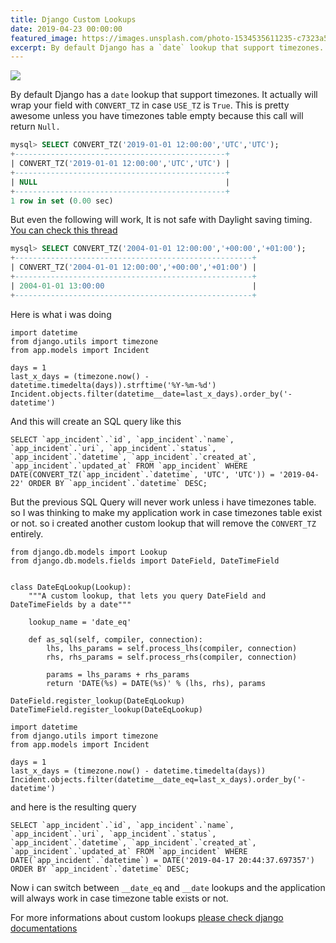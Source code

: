 ```yaml
---
title: Django Custom Lookups
date: 2019-04-23 00:00:00
featured_image: https://images.unsplash.com/photo-1534535611235-c7323a5957e9?q=5
excerpt: By default Django has a `date` lookup that support timezones. It actually will wrap your field with `CONVERT_TZ` in case `USE_TZ` is `True`. This is pretty awesome unless you have timezones table empty because this call will return `Null.`
---
```


![](https://images.unsplash.com/photo-1534535611235-c7323a5957e9?q=5)

By default Django has a `date` lookup that support timezones. It actually will wrap your field with `CONVERT_TZ` in case `USE_TZ` is `True`. This is pretty awesome unless you have timezones table empty because this call will return `Null.`

```sql
mysql> SELECT CONVERT_TZ('2019-01-01 12:00:00','UTC','UTC');
+-----------------------------------------------+
| CONVERT_TZ('2019-01-01 12:00:00','UTC','UTC') |
+-----------------------------------------------+
| NULL                                          |
+-----------------------------------------------+
1 row in set (0.00 sec)
```

But even the following will work, It is not safe with Daylight saving timing. [You can check this thread](https://code.djangoproject.com/ticket/29384)

```sql
mysql> SELECT CONVERT_TZ('2004-01-01 12:00:00','+00:00','+01:00');
+-----------------------------------------------------+
| CONVERT_TZ('2004-01-01 12:00:00','+00:00','+01:00') |
+-----------------------------------------------------+
| 2004-01-01 13:00:00                                 |
+-----------------------------------------------------+
```

Here is what i was doing

```
import datetime
from django.utils import timezone
from app.models import Incident

days = 1
last_x_days = (timezone.now() - datetime.timedelta(days)).strftime('%Y-%m-%d')
Incident.objects.filter(datetime__date=last_x_days).order_by('-datetime')
```

And this will create an SQL query like this

```
SELECT `app_incident`.`id`, `app_incident`.`name`, `app_incident`.`uri`, `app_incident`.`status`, `app_incident`.`datetime`, `app_incident`.`created_at`, `app_incident`.`updated_at` FROM `app_incident` WHERE DATE(CONVERT_TZ(`app_incident`.`datetime`, 'UTC', 'UTC')) = '2019-04-22' ORDER BY `app_incident`.`datetime` DESC;
```

But the previous SQL Query will never work unless i have timezones table. so I was thinking to make my application work in case timezones table exist or not. so i created another custom lookup that will remove the `CONVERT_TZ` entirely.

```
from django.db.models import Lookup
from django.db.models.fields import DateField, DateTimeField


class DateEqLookup(Lookup):
    """A custom lookup, that lets you query DateField and DateTimeFields by a date"""

    lookup_name = 'date_eq'

    def as_sql(self, compiler, connection):
        lhs, lhs_params = self.process_lhs(compiler, connection)
        rhs, rhs_params = self.process_rhs(compiler, connection)

        params = lhs_params + rhs_params
        return 'DATE(%s) = DATE(%s)' % (lhs, rhs), params

DateField.register_lookup(DateEqLookup)
DateTimeField.register_lookup(DateEqLookup)
```

```
import datetime
from django.utils import timezone
from app.models import Incident

days = 1
last_x_days = (timezone.now() - datetime.timedelta(days))
Incident.objects.filter(datetime__date_eq=last_x_days).order_by('-datetime')
```

and here is the resulting query

```
SELECT `app_incident`.`id`, `app_incident`.`name`, `app_incident`.`uri`, `app_incident`.`status`, `app_incident`.`datetime`, `app_incident`.`created_at`, `app_incident`.`updated_at` FROM `app_incident` WHERE DATE(`app_incident`.`datetime`) = DATE('2019-04-17 20:44:37.697357') ORDER BY `app_incident`.`datetime` DESC;
```

Now i can switch between `__date_eq` and `__date` lookups and the application will always work in case timezone table exists or not.

For more informations about custom lookups [please check django documentations](https://docs.djangoproject.com/en/2.2/howto/custom-lookups/)
